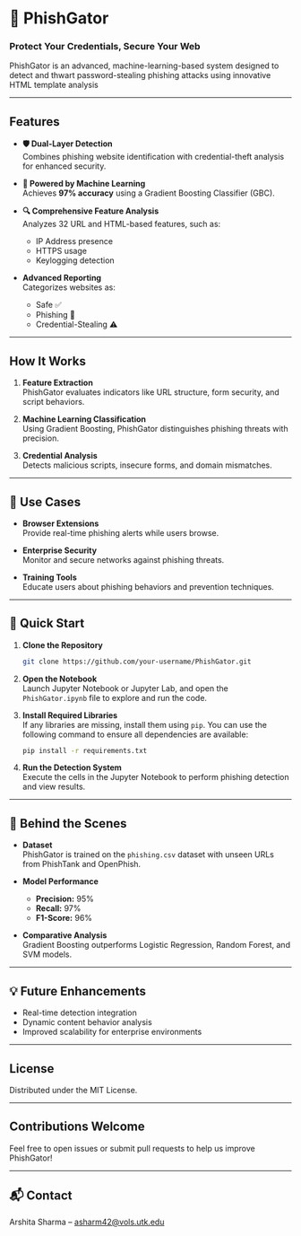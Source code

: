 # 🐊 **PhishGator**  
### **Protect Your Credentials, Secure Your Web**  

PhishGator is an advanced, machine-learning-based system designed to detect and thwart password-stealing phishing attacks using innovative HTML template analysis  

---

##  **Features**  

- **🛡️ Dual-Layer Detection**  
  Combines phishing website identification with credential-theft analysis for enhanced security.  

- **🤖 Powered by Machine Learning**  
  Achieves **97% accuracy** using a Gradient Boosting Classifier (GBC).  

- **🔍 Comprehensive Feature Analysis**  
  Analyzes 32 URL and HTML-based features, such as:  
  - IP Address presence   
  - HTTPS usage   
  - Keylogging detection   

- **Advanced Reporting**  
  Categorizes websites as:  
  - Safe ✅  
  - Phishing 🚨  
  - Credential-Stealing ⚠️  

---

##  **How It Works**  

1. **Feature Extraction**  
   PhishGator evaluates indicators like URL structure, form security, and script behaviors.  

2. **Machine Learning Classification**  
   Using Gradient Boosting, PhishGator distinguishes phishing threats with precision.  

3. **Credential Analysis**  
   Detects malicious scripts, insecure forms, and domain mismatches.  

---

## 🎯 **Use Cases**  

- **Browser Extensions**  
  Provide real-time phishing alerts while users browse.  

- **Enterprise Security**  
  Monitor and secure networks against phishing threats.  

- **Training Tools**  
  Educate users about phishing behaviors and prevention techniques.  

---

## 🚀 **Quick Start**  

1. **Clone the Repository**  
   ```bash  
   git clone https://github.com/your-username/PhishGator.git  
   ```  

2. **Open the Notebook**  
   Launch Jupyter Notebook or Jupyter Lab, and open the `PhishGator.ipynb` file to explore and run the code.  

3. **Install Required Libraries**  
   If any libraries are missing, install them using `pip`. You can use the following command to ensure all dependencies are available:  
   ```bash  
   pip install -r requirements.txt  
   ```  

4. **Run the Detection System**  
   Execute the cells in the Jupyter Notebook to perform phishing detection and view results.  

---

## 🧠 **Behind the Scenes**  

- **Dataset**  
  PhishGator is trained on the `phishing.csv` dataset with unseen URLs from PhishTank and OpenPhish.  

- **Model Performance**  
  - **Precision:** 95%  
  - **Recall:** 97%  
  - **F1-Score:** 96%  

- **Comparative Analysis**  
  Gradient Boosting outperforms Logistic Regression, Random Forest, and SVM models.  

---

## 💡  **Future Enhancements**  

- Real-time detection integration  
- Dynamic content behavior analysis   
- Improved scalability for enterprise environments   

---

## **License**  

Distributed under the MIT License. 

---

## **Contributions Welcome**  

Feel free to open issues or submit pull requests to help us improve PhishGator!  

---
 
## 📬 **Contact**

Arshita Sharma – asharm42@vols.utk.edu

